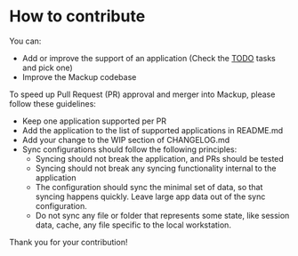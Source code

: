 # How to contribute

You can:

- Add or improve the support of an application (Check the [TODO](https://github.com/lra/mackup/labels/TODO) tasks and pick one)
- Improve the Mackup codebase

To speed up Pull Request (PR) approval and merger into Mackup, please follow these guidelines:

- Keep one application supported per PR
- Add the application to the list of supported applications in README.md
- Add your change to the WIP section of CHANGELOG.md
- Sync configurations should follow the following principles:
  - Syncing should not break the application, and PRs should be tested
  - Syncing should not break any syncing functionality internal to the application
  - The configuration should sync the minimal set of data, so that syncing happens quickly. Leave large app data out of the sync configuration.
  - Do not sync any file or folder that represents some state, like session data, cache, any file specific to the local workstation.

Thank you for your contribution!
